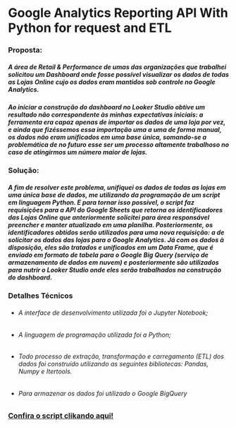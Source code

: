 # Google Analytics Reporting API With Python for request and ETL 
### Proposta:
##### A área de Retail & Performance de umas das organizações que trabalhei solicitou um Dashboard onde fosse possível visualizar os dados de todas as Lojas Online cujo os dados eram mantidos sob controle no Google Analytics.

##### Ao iniciar a construção do dashboard no Looker Studio obtive um resultado não correspondente às minhas expectativas iniciais: a ferramenta era capaz apenas de importar os dados de uma loja por vez, e ainda que fizéssemos essa importação uma a uma de forma manual, os dados não eram unificados em uma base única, somando-se a problemática de no futuro esse ser um processo altamente trabalhoso no caso de atingirmos um número maior de lojas.

### Solução:
##### A fim de resolver este problema, unifiquei os dados de todas as lojas em uma única base de dados, me utilizando da programação de um script em linguagem Python. E para tornar isso possível, o script faz requisições para a API do Google Sheets que retorna os identificadores das Lojas Online que anteriormente solicitei para área responsável preencher e manter atualizado em uma planilha. Posteriormente, os identificadores obtidos serão utilizados para uma nova requisição: a de solicitar os dados das lojas para o Google Analytics. Já com os dados à disposição, eles são tratados e unificados em um Data Frame, que é enviado em formato de tabela para o Google Big Query (serviço de armazenamento de dados em nuvem) e posteriormente são utilizados para nutrir o Looker Studio onde eles serão trabalhados na construção do dashboard.

### Detalhes Técnicos
* ######  A interface de desenvolvimento utilizada foi o Jupyter Notebook;
* ######  A linguagem de programação utilizada foi a Python;
* ######  Todo processo de extração, transformação e carregamento (ETL) dos dados foi construído utilizando as seguintes bibliotecas: Pandas, Numpy e Itertools.
* ###### Para armazenar os dados foi utilizado o Google BigQuery

### [Confira o script clikando aqui!](https://github.com/MarcosQB/ETL-with-GoogleAnalyticsAPI/blob/main/Google%20Analytics%20Request%20API.ipynb)
